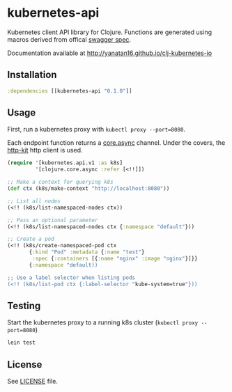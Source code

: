 # kubernetes-api

Kubernetes client API library for Clojure. Functions are generated using macros derived from offical [swagger spec](http://kubernetes.io/swagger-spec/api/v1).

Documentation available at http://yanatan16.github.io/clj-kubernetes-io

## Installation

```clojure
:dependencies [[kubernetes-api "0.1.0"]]
```

## Usage

First, run a kubernetes proxy with `kubectl proxy --port=8080`.

Each endpoint function returns a [core.async](https://github.com/clojure/core.async) channel. Under the covers, the [http-kit](www.http-kit.org) http client is used.

```clojure
(require '[kubernetes.api.v1 :as k8s]
         '[clojure.core.async :refer [<!!]])

;; Make a context for querying k8s
(def ctx (k8s/make-context "http://localhost:8080"))

;; List all nodes
(<!! (k8s/list-namespaced-nodes ctx))

;; Pass an optional parameter
(<!! (k8s/list-namespaced-nodes ctx {:namespace "default"}))

;; Create a pod
(<!! (k8s/create-namespaced-pod ctx
       {:kind "Pod" :metadata {:name "test"}
        :spec {:containers [{:name "nginx" :image "nginx"}]}}
       {:namespace "default))

;; Use a label selector when listing pods
(<!! (k8s/list-pod ctx {:label-selector "kube-system=true"}))
```

## Testing

Start the kubernetes proxy to a running k8s cluster (`kubectl proxy --port=8080`)

```bash
lein test
```

## License

See [LICENSE](LICENSE) file.
